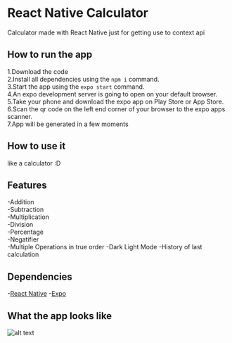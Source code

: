 # React Native Calculator

Calculator made with React Native just for getting use to context api

## How to run the app

1.Download the code  
2.Install all dependencies using the `npm i` command.  
3.Start the app using the `expo start` command.  
4.An expo development server is going to open on your default browser.  
5.Take your phone and download the expo app on Play Store or App Store.  
6.Scan the qr code on the left end corner of your browser to the expo apps scanner.  
7.App will be generated in a few moments

## How to use it

like a calculator :D

## Features

-Addition  
-Subtraction  
-Multiplication  
-Division  
-Percentage  
-Negatifier  
-Multiple Operations in true order
-Dark Light Mode
-History of last calculation

## Dependencies

-[React Native](https://reactnative.dev/) -[Expo](https://expo.dev/)

## What the app looks like

![alt text]()
